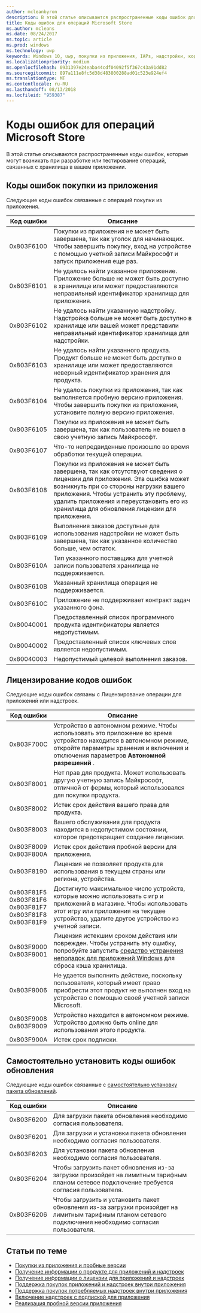 ```yaml
---
author: mcleanbyron
description: В этой статье описываются распространенные коды ошибок для операций хранилища для приложений и надстроек, включая покупку из приложения, лицензирование и обновлению самостоятельной установки приложений.
title: Коды ошибок для операций Microsoft Store
ms.author: mcleans
ms.date: 08/24/2017
ms.topic: article
ms.prod: windows
ms.technology: uwp
keywords: Windows 10, uwp, покупки из приложения, IAPs, надстройки, коды ошибок
ms.localizationpriority: medium
ms.openlocfilehash: 0931397e24eaba44cdf04092f5f367c43a91dd82
ms.sourcegitcommit: 897a111e8fc5d38d483800288ad01c523e924ef4
ms.translationtype: MT
ms.contentlocale: ru-RU
ms.lasthandoff: 08/13/2018
ms.locfileid: "959387"
---
```

# <a name="error-codes-for-store-operations"></a>Коды ошибок для операций Microsoft Store

<!-- confirm whether symbolic names are defined for app developers, or do they just handle direct error code values -->

В этой статье описываются распространенные коды ошибок, которые могут возникать при разработке или тестирование операций, связанных с хранилища в вашем приложении.

## <a name="in-app-purchase-error-codes"></a>Коды ошибок покупки из приложения

Следующие коды ошибок связанные с операций покупки из приложения.

|  Код ошибки  |  Описание  |
|--------------|---------------|
| 0x803F6100   | Покупки из приложения не может быть завершена, так как уголок для начинающих. Чтобы завершить покупку, вход на устройстве с помощью учетной записи Майкрософт и запуск приложения еще раз.               |
| 0x803F6101   | Не удалось найти указанное приложение. Приложение больше не может быть доступно в хранилище или может предоставляются неправильный идентификатор хранилища для приложения.     |
| 0x803F6102   | Не удалось найти указанную надстройку. Надстройка больше не может быть доступно в хранилище или вашей может представили неправильный идентификатор хранилища для надстройки.                                               |
| 0x803F6103   | Не удалось найти указанного продукта. Продукт больше не может быть доступно в хранилище или может предоставляются неверный идентификатор хранения для продукта.                                          |
| 0x803F6104   | Не удалось покупки из приложения, так как выполняется пробную версию приложения. Чтобы завершить покупки из приложения, установите полную версию приложения.               |
| 0x803F6105   | Покупки из приложения не может быть завершена, так как пользователь не вошел в свою учетную запись Майкрософт.                                              |
| 0x803F6107   | Что-то непредвиденные произошло во время обработки текущей операции.                                             |
| 0x803F6108   | Покупки из приложения не может быть завершена, так как отсутствуют сведения о лицензии для приложения. Эта ошибка может возникнуть при со стороны нагрузки вашего приложения. Чтобы устранить эту проблему, удалить приложения и переустановить его из хранилища для обновления лицензии для приложения.                                          |
| 0x803F6109   | Выполнения заказов доступные для использования надстройки не может быть завершена, так как указанное количество больше, чем остаток.        |
| 0x803F610A   | Тип указанного поставщика для учетной записи пользователя хранилища не поддерживается.                                            |
| 0x803F610B   | Указанный хранилища операция не поддерживается.                                             |
| 0x803F610C   | Приложение не поддерживает контракт задач указанного фона.                                             |
| 0x80040001   | Предоставленный список программного продукта идентификаторы является недопустимым.                        |
| 0x80040002   | Предоставленный список ключевых слов является недопустимым.                   |
| 0x80040003   | Недопустимый целевой выполнения заказов.                       |

## <a name="licensing-error-codes"></a>Лицензирование кодов ошибок

Следующие коды ошибок связаны с Лицензирование операции для приложений или надстроек.

|  Код ошибки  |  Описание  |
|--------------|---------------|
| 0x803F700C   | Устройство в автономном режиме. Чтобы использовать это приложение во время устройство находится в автономном режиме, откройте параметры хранения и включения и отключения параметров **Автономной разрешений** .            |
| 0x803F8001   | Нет прав для продукта. Может использовать другую учетную запись Майкрософт, отличной от фермы, который использовался для покупки продукта.           |
| 0x803F8002   | Истек срок действия вашего права для продукта.           |
| 0x803F8003   | Вашего обслуживания для продукта находится в недопустимом состоянии, которое предотвращает создание лицензии.   |
| 0x803F8009<br/>0x803F800A   | Истек срок действия пробной версии для приложения.   |
| 0x803F8190   |  Лицензия не позволяет продукта для использования в текущем страны или региона, устройства.  |
| 0x803F81F5<br/>0x803F81F6<br/>0x803F81F7<br/>0x803F81F8<br/>0x803F81F9   |  Достигнуто максимальное число устройств, которые можно использовать с игр и приложений в магазине. Чтобы использовать этот игру или приложения на текущее устройство, удалите другое устройство из учетной записи.  |
| 0x803F9000<br/>0x803F9001    |  Лицензия истекшим сроком действия или поврежден. Чтобы устранить эту ошибку, попробуйте запустить [средство устранения неполадок для приложений Windows](https://support.microsoft.com/help/4027498/windows-run-the-troubleshooter-for-windows-apps) для сброса кэша хранилища.     |
| 0x803F9006    |  Не удается выполнить действие, поскольку пользователя, который имеет право приобрести этот продукт не выполнен вход на устройство с помощью своей учетной записи Microsoft.            |
| 0x803F9008<br/>0x803F9009    |  Устройство находится в автономном режиме. Устройство должно быть online для использования этого продукта.            |
| 0x803F900A    |  Истек срок подписки.            |


## <a name="self-install-update-error-codes"></a>Самостоятельно установить коды ошибок обновления

Следующие коды ошибок связанные с [самостоятельно установку пакета обновлений](../packaging/self-install-package-updates.md).

|  Код ошибки  |  Описание  |
|--------------|---------------|
| 0x803F6200   | Для загрузки пакета обновления необходимо согласия пользователя.               |
| 0x803F6201   | Для загрузки и установки пакета обновления необходимо согласия пользователя.                                                  |
| 0x803F6203   | Для установки пакета обновления необходимо согласия пользователя.                                         |
| 0x803F6204   | Чтобы загрузить пакет обновления из-за загрузки произойдет на лимитным тарифным планом сетевое подключение требуется согласия пользователя.                                             |
| 0x803F6206   | Чтобы загрузить и установить пакет обновления из-за загрузки произойдет на лимитным тарифным планом сетевого подключения необходимо согласия пользователя.     |


## <a name="related-topics"></a>Статьи по теме

* [Покупки из приложения и пробные версии](in-app-purchases-and-trials.md)
* [Получение информации о продукте для приложений и надстроек](get-product-info-for-apps-and-add-ons.md)
* [Получение информации о лицензии для приложений и надстроек](get-license-info-for-apps-and-add-ons.md)
* [Поддержка покупок приложений и надстроек внутри приложения](enable-in-app-purchases-of-apps-and-add-ons.md)
* [Поддержка покупок потребляемых надстроек внутри приложения](enable-consumable-add-on-purchases.md)
* [Включение надстроек с подпиской для приложения](enable-subscription-add-ons-for-your-app.md)
* [Реализация пробной версии приложения](implement-a-trial-version-of-your-app.md)
